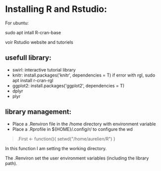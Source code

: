 # Installing R and Rstudio:

For ubuntu:

sudo apt intall R-cran-base

voir Rstudio website and tutoriels

## usefull library:

- swirl: interactive tutorial library
- knitr: install.packages('knitr', dependencies = T)
    if error with rgl, sudo apt install r-cran-rgl
- ggplot2: install.packages('ggplot2', dependencies = T)
- dplyr
- plyr

## library management:

- Place a .Renviron file in the /home directory with environment variable
- Place a .Rprofile in ${HOME}/.config/r/ to configure the wd

> .First <- function(){
>     setwd("/home/aurelien/R")
> }

In this function I am setting the working directory.

The .Renviron set the user environment variables (including the 
library path).
